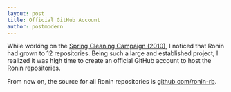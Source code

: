```yaml
---
layout: post
title: Official GitHub Account
author: postmodern
---
```


While working on the [Spring Cleaning Campaign (2010)][1], I noticed that
Ronin had grown to 12 repositories. Being such a large and established project,
I realized it was high time to create an official GitHub account to host the
Ronin repositories.

From now on, the source for all Ronin repositories is [github.com/ronin-rb].

[1]: /blog/2010/01/12/spring-cleaning.html
[github.com/ronin-rb]: https://github.com/ronin-rb/
